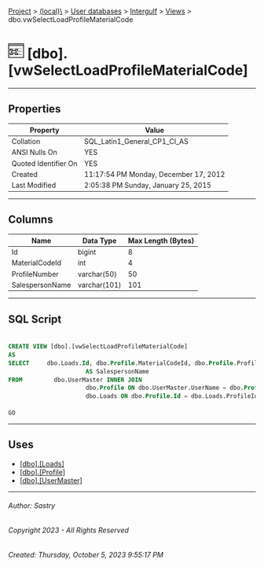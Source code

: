 #### 

[Project](../../../../index.md) > [(local)\\](../../../index.md) > [User databases](../../index.md) > [Intergulf](../index.md) > [Views](Views.md) > dbo.vwSelectLoadProfileMaterialCode

# ![Views](../../../../Images/View32.png) [dbo].[vwSelectLoadProfileMaterialCode]

---

## <a name="#properties"></a>Properties

| Property | Value |
|---|---|
| Collation | SQL_Latin1_General_CP1_CI_AS |
| ANSI Nulls On | YES |
| Quoted Identifier On | YES |
| Created | 11:17:54 PM Monday, December 17, 2012 |
| Last Modified | 2:05:38 PM Sunday, January 25, 2015 |


---

## <a name="#columns"></a>Columns

| Name | Data Type | Max Length (Bytes) |
|---|---|---|
| Id | bigint | 8 |
| MaterialCodeId | int | 4 |
| ProfileNumber | varchar(50) | 50 |
| SalespersonName | varchar(101) | 101 |


---

## <a name="#sqlscript"></a>SQL Script

```sql

CREATE VIEW [dbo].[vwSelectLoadProfileMaterialCode]
AS
SELECT     dbo.Loads.Id, dbo.Profile.MaterialCodeId, dbo.Profile.ProfileNumber, RTRIM(LTRIM(dbo.UserMaster.FirstName + ' ' + dbo.UserMaster.LastName)) 
                      AS SalespersonName
FROM         dbo.UserMaster INNER JOIN
                      dbo.Profile ON dbo.UserMaster.UserName = dbo.Profile.SalesPersonId RIGHT OUTER JOIN
                      dbo.Loads ON dbo.Profile.Id = dbo.Loads.ProfileId

GO

```


---

## <a name="#uses"></a>Uses

* [[dbo].[Loads]](../Tables/dbo_Loads.md)
* [[dbo].[Profile]](../Tables/dbo_Profile.md)
* [[dbo].[UserMaster]](../Tables/dbo_UserMaster.md)


---

###### Author:  Sastry

###### Copyright 2023 - All Rights Reserved

###### Created: Thursday, October 5, 2023 9:55:17 PM

